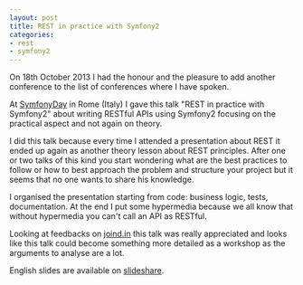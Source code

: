 ```yaml
---
layout: post
title: REST in practice with Symfony2
categories:
- rest
- symfony2
---
```


On 18th October 2013 I had the honour and the pleasure to add another conference to the list of conferences where I have spoken.

At [SymfonyDay](http://www.symfonyday.it/) in Rome (Italy) I gave this talk "REST in practice with Symfony2" about writing RESTful APIs using Symfony2 focusing on the practical aspect and not again on theory.

I did this talk because every time I attended a presentation about REST it ended up again as another theory lesson about REST principles. After one or two talks of this kind you start wondering what are the best practices to follow or how to best approach the problem and structure your project but it seems that no one wants to share his knowledge.

I organised the presentation starting from code: business logic, tests, documentation. At the end I put some hypermedia because we all know that without hypermedia you can't call an API as RESTful.

Looking at feedbacks on [joind.in](https://joind.in/talk/view/9785) this talk was really appreciated and looks like this talk could become something more detailed as a workshop as the arguments to analyse are a lot.

English slides are available on [slideshare](http://www.slideshare.net/dlondero/rest-in-practiceenglish).